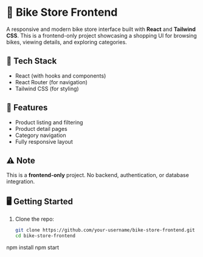 # 🚴 Bike Store Frontend

A responsive and modern bike store interface built with **React** and **Tailwind CSS**. This is a frontend-only project showcasing a shopping UI for browsing bikes, viewing details, and exploring categories.

## 🔧 Tech Stack
- React (with hooks and components)
- React Router (for navigation)
- Tailwind CSS (for styling)

## 📌 Features
- Product listing and filtering
- Product detail pages
- Category navigation
- Fully responsive layout

## ⚠️ Note
This is a **frontend-only** project. No backend, authentication, or database integration.

## 🖥️ Getting Started

1. Clone the repo:
   ```bash
   git clone https://github.com/your-username/bike-store-frontend.git
   cd bike-store-frontend
npm install
npm start


